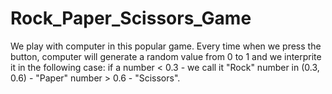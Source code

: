 # Rock_Paper_Scissors_Game
 We play with computer in this popular game. 
 Every time when we press the button, computer will generate a random value from 0 to 1 and we interprite it in the following case:
 if a number  < 0.3 - we call it "Rock"
 number in (0.3, 0.6) - "Paper"
 number > 0.6 - "Scissors".
